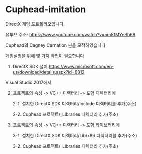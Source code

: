 # Cuphead-imitation
DirectX 게임 포트폴리오입니다.  

유투브 주소: https://www.youtube.com/watch?v=5m51MYeBb68  

Cuphead의 Cagney Carnation 씬을 모작하였습니다  



게임실행을 위해 몇 가지 작업이 필요합니다  

1. DirectX SDK 설치
https://www.microsoft.com/en-us/download/details.aspx?id=6812  


Visual Studio 2017에서  

2. 프로젝트의 속성 -> VC++ 디렉터리 -> 포함 디렉터리에

    2-1. 설치한 DirectX SDK 디렉터리/Include 디렉터리를 추가(주소)  

    2-2. Cuphead 프로젝트/_Libraries 디렉터리 추가(주소)  


3. 프로젝트의 속성 -> VC++ 디렉터리 -> 포함 라이브러리에  

    3-1. 설치한 DirectX SDK 디렉터리/Lib/x86 디렉터리를 추가(주소)  

    3-2. Cuphead 프로젝트/_Libraries 디렉터리 추가(주소)

